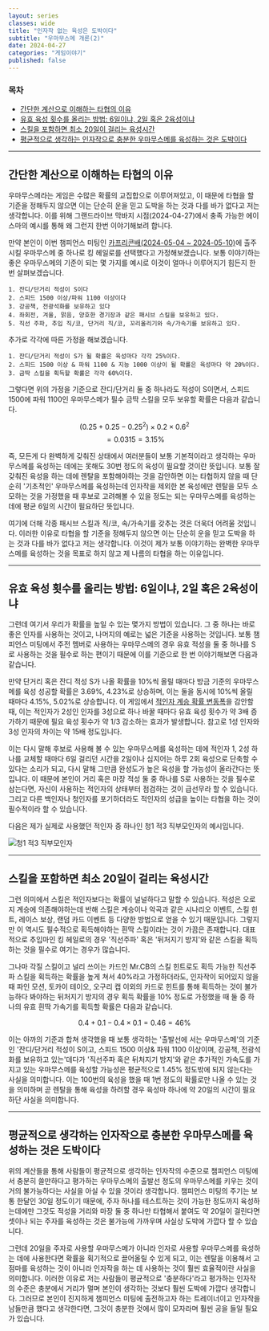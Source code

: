 ```yaml
---
layout: series
classes: wide
title: "인자작 없는 육성은 도박이다"
subtitle: "우마무스메 개론(2)"
date: 2024-04-27
categories: "게임이야기"
published: false
---
```


### 목차

- [간단한 계산으로 이해하는 타협의 이유](#간단한-계산으로-이해하는-타협의-이유)
- [유효 육성 횟수를 올리는 방법: 6일이냐, 2일 혹은 2육성이냐](#유효-육성-횟수를-올리는-방법-6일이냐-2일-혹은-2육성이냐)
- [스킬을 포함하면 최소 20일이 걸리는 육성시간](#스킬을-포함하면-최소-20일이-걸리는-육성시간)
- [평균적으로 생각하는 인자작으로 충분한 우마무스메를 육성하는 것은 도박이다](#평균적으로-생각하는-인자작으로-충분한-우마무스메를-육성하는-것은-도박이다)

---

## 간단한 계산으로 이해하는 타협의 이유

우마무스메라는 게임은 수많은 확률의 교집합으로 이루어져있고, 이 때문에 타협을 할 기준을 정해두지 않으면 이는 단순히 운을 믿고 도박을 하는 것과 다를 바가 없다고 저는 생각합니다. 이를 위해 그랜드라이브 막바지 시점(2024-04-27)에서 충족 가능한 에이스마의 예시를 통해 왜 그런지 한번 이야기해보려 합니다.

만약 본인이 이번 챔피언스 미팅인 [카프리콘배(2024-05-04 ~ 2024-05-10)](https://namu.wiki/w/%EC%9A%B0%EB%A7%88%EB%AC%B4%EC%8A%A4%EB%A9%94%20%ED%94%84%EB%A6%AC%ED%8B%B0%20%EB%8D%94%EB%B9%84/%EC%9D%B4%EB%B2%A4%ED%8A%B8/%EC%B1%94%ED%94%BC%EC%96%B8%EC%8A%A4%20%EB%AF%B8%ED%8C%85/2%ED%9A%8C%EC%B0%A8#s-2.9)에 출주시킬 우마무스메 중 하나로 킹 헤일로를 선택했다고 가정해보겠습니다. 보통 이야기하는 좋은 우마무스메의 기준이 되는 몇 가지를 예시로 이것이 얼마나 이루어지기 힘든지 한 번 살펴보겠습니다.

```markown
1. 잔디/단거리 적성이 S이다
2. 스피드 1500 이상/파워 1100 이상이다
3. 강공책, 전광석화를 보유하고 있다
4. 좌회전, 겨울, 맑음, 양호한 경기장과 같은 패시브 스킬을 보유하고 있다.
5. 직선 주파, 추입 직/코, 단거리 직/코, 꼬리올리기와 속/가속기를 보유하고 있다.
```

추가로 각각에 따른 가정을 해보겠습니다.

```markown
1. 잔디/단거리 적성이 S가 될 확률은 육성마다 각각 25%이다.
2. 스피드 1500 이상 & 파워 1100 & 지능 1000 이상이 될 확률은 육성마다 약 20%이다.
3. 금딱 스킬을 획득할 확률은 각각 60%이다.
```

그렇다면 위의 가정을 기준으로 잔디/단거리 둘 중 하나라도 적성이 S이면서, 스피드 1500에 파워 1100인 우마무스메가 필수 금딱 스킬을 모두 보유할 확률은 다음과 같습니다.

$$(0.25 + 0.25 - 0.25^2) \times 0.2 \times 0.6^2$$
$$=0.0315=3.15\%$$

즉, 모든게 다 완벽하게 갖춰진 상태에서 여러분들이 보통 기본적이라고 생각하는 우마무스메를 육성하는 데에는 못해도 30번 정도의 육성이 필요할 것이란 뜻입니다. 보통 잘 갖춰진 육성을 하는 데에 렌탈을 포함해야하는 것을 감안하면 이는 타협하지 않을 때 단순히 '기초적인' 우마무스메를 육성하는데 인자작을 제외한 본 육성에만 렌탈을 모두 소모하는 것을 가정했을 때 후보로 고려해볼 수 있을 정도는 되는 우마무스메를 육성하는데에 평균 6일의 시간이 필요하단 뜻입니다.

여기에 더해 각종 패시브 스킬과 직/코, 속/가속기를 갖추는 것은 더욱더 어려울 것입니다. 이러한 이유로 타협을 할 기준을 정해두지 않으면 이는 단순히 운을 믿고 도박을 하는 것과 다를 바가 없다고 저는 생각합니다. 이것이 제가 보통 이야기하는 완벽한 우마무스메를 육성하는 것을 목표로 하지 않고 제 나름의 타협을 하는 이유입니다.

---

## 유효 육성 횟수를 올리는 방법: 6일이냐, 2일 혹은 2육성이냐

그런데 여기서 우리가 확률을 높일 수 있는 몇가지 방법이 있습니다. 그 중 하나는 바로 좋은 인자를 사용하는 것이고, 나머지의 예로는 넓은 기준을 사용하는 것입니다. 보통 챔피언스 미팅에서 주전 멤버로 사용하는 우마무스메의 경우 유효 적성을 둘 중 하나를 S로 사용하는 것을 필수로 하는 편이기 때문에 이를 기준으로 한 번 이야기해보면 다음과 같습니다.

만약 단거리 혹은 잔디 적성 S가 나올 확률을 10%씩 올릴 때마다 방금 기준의 우마무스메를 육성 성공할 확률은 3.69%, 4.23%로 상승하며, 이는 둘을 동시에 10%씩 올릴 때마다 4.15%, 5.02%로 상승합니다. 이 게임에서 [적인자 계승 확률 변동폭](https://www.fmkorea.com/5022035640)을 감안할 때, 이는 적인자가 2성인 인자를 3성으로 하나 바꿀 때마다 유효 육성 횟수가 약 3배 증가하기 때문에 필요 육성 횟수가 약 1/3 감소하는 효과가 발생합니다. 참고로 1성 인자와 3성 인자의 차이는 약 15배 정도입니다.

이는 다시 말해 후보로 사용해 볼 수 있는 우마무스메를 육성하는 데에 적인자 1, 2성 하나를 교체할 때마다 6일 걸리던 시간을 2일이나 심지어는 하루 2회 육성으로 단축할 수 있다는 소리가 되고, 다시 말해 그만큼 완성도가 높은 육성을 할 가능성이 올라간다는 뜻입니다. 이 때문에 본인이 거리 혹은 마장 적성 둘 중 하나를 S로 사용하는 것을 필수로 삼는다면, 자신이 사용하는 적인자의 상태부터 점검하는 것이 급선무라 할 수 있습니다. 그리고 다른 백인자나 청인자를 포기하더라도 적인자의 성급을 높이는 타협을 하는 것이 필수적이라 할 수 있습니다.

다음은 제가 실제로 사용했던 적인자 중 하나인 청1 적3 직부모인자의 예시입니다.

![청1 적3 직부모인자](/images/우마무스메%20개론/예시%20청1%20적3%20인자.jpg)

---

## 스킬을 포함하면 최소 20일이 걸리는 육성시간

그런 의미에서 스킬은 적인자보다는 확률이 널널하다고 말할 수 있습니다. 적성은 오로지 계승에 의존해야하는데 반해 스킬은 계승이나 악곡과 같은 시나리오 이벤트, 스킬 힌트, 레이스 보상, 랜덤 카드 이벤트 등 다양한 방법으로 얻을 수 있기 때문입니다. 그렇지만 이 역시도 필수적으로 획득해야하는 흰딱 스킬이라는 것이 가끔은 존재합니다. 대표적으로 추입마인 킹 헤일로의 경우 '직선주파' 혹은 '뒤처지기 방지'와 같은 스킬을 획득하는 것을 필수로 여기는 경우가 많습니다.

그나마 각질 스킬이고 널리 쓰이는 카드인 Mr.CB의 스킬 힌트로도 획득 가능한 직선주파 스킬을 획득하는 확률을 높게 쳐서 40%라고 가정하더라도, 인자작이 되어있지 않을 때 파인 모션, 토카이 테이오, 오구리 캡 이외의 카드로 힌트를 통해 획득하는 것이 불가능하다 봐야하는 뒤처지기 방지의 경우 획득 확률을 10% 정도로 가정했을 때 둘 중 하나의 유효 흰딱 가속기를 획득할 확률은 다음과 같습니다.

$$0.4 + 0.1 - 0.4 \times 0.1 = 0.46 = 46\%$$

이는 아까의 기준과 합쳐 생각했을 때 보통 생각하는 '출발선에 서는 우마무스메'의 기준인 '잔디/단거리 적성이 S이고, 스피드 1500 이상& 파워 1100 이상이며,  강공책, 전광석화를 보유하고 있는'데다가 '직선주파 혹은 뒤처지기 방지'와 같은 추가적인 가속도를 가지고 있는 우마무스메를 육성할 가능성은 평균적으로 1.45% 정도밖에 되지 않는다는 사실을 의미합니다. 이는 100번의 육성을 했을 때 1번 정도의 확률로만 나올 수 있는 것을 의미하며 곧 렌탈을 통해 육성을 하려할 경우 육성마 하나에 약 20일의 시간이 필요하단 사실을 의미합니다.

---

## 평균적으로 생각하는 인자작으로 충분한 우마무스메를 육성하는 것은 도박이다

위의 계산들을 통해 사람들이 평균적으로 생각하는 인자작의 수준으로 챔피언스 미팅에서 충분히 쓸만하다고 평가하는 우마무스메의 출발선 정도의 우마무스메를 키우는 것이 거의 불가능하다는 사실을 아실 수 있을 것이라 생각합니다. 챔피언스 미팅의 주기는 보통 한달인 30일 정도이기 때문에, 주자 하나를 테스트하는 것이 가능한 정도까지 육성하는데에만 그것도 적성을 거리와 마장 둘 중 하나만 타협해서 붙여도 약 20일이 걸린다면 셋이나 되는 주자를 육성하는 것은 불가능에 가까우며 사실상 도박에 가깝다 할 수 있습니다.

그런데 20일을 주자로 사용할 우마무스메가 아니라 인자로 사용할 우마무스메를 육성하는 데에 사용한다면 확률을 획기적으로 끌어올릴 수 있게 되고, 이는 렌탈을 이용해서 고점마를 육성하는 것이 아니라 인자작을 하는 데 사용하는 것이 훨씬 효율적이란 사실을 의미합니다. 이러한 이유로 저는 사람들이 평균적으로 '충분하다'라고 평가하는 인자작의 수준은 충분에서 거리가 멀며 본인이 생각하는 것보다 훨씬 도박에 가깝다 생각합니다. 그러므로 본인이 진지하게 챔피언스 미팅에 출전하고자 하는 트레이너이고 인자작을 남들만큼 했다고 생각한다면, 그것이 충분한 것에서 많이 모자라며 훨씬 공을 들일 필요가 있습니다.

